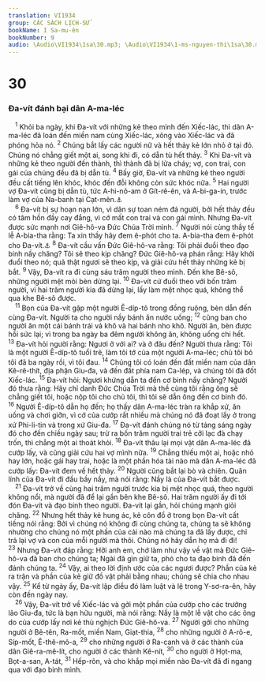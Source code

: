 ```yaml
---
translation: VI1934
group: CÁC SÁCH LỊCH-SỬ
bookName: I Sa-mu-ên 
bookNumber: 9
audio: \Audio\VI1934\1sa\30.mp3; \Audio\VI1934\1-ms-nguyen-thi\1sa\30.mp3
---
```


<div class="title"><h1>30</h1><h3>Đa-vít đánh bại dân A-ma-léc</h3></div>
<span class="verse 1sa_30_1"> <sup>1</sup> Khỏi ba ngày, khi Đa-vít với những kẻ theo mình đến Xiếc-lác, thì dân A-ma-léc đã loán đến miền nam cùng Xiếc-lác, xông vào Xiếc-lác và đã phóng hỏa nó. </span>
<span class="verse 1sa_30_2"><sup>2</sup> Chúng bắt lấy các người nữ và hết thảy kẻ lớn nhỏ ở tại đó. Chúng nó chẳng giết một ai, song khi đi, có dẫn tù hết thảy. </span>
<span class="verse 1sa_30_3"><sup>3</sup> Khi Đa-vít và những kẻ theo người đến thành, thì thành đã bị lửa cháy; vợ, con trai, con gái của chúng đều đã bị dẫn tù. </span>
<span class="verse 1sa_30_4"><sup>4</sup> Bấy giờ, Đa-vít và những kẻ theo người đều cất tiếng lên khóc, khóc đến đỗi không còn sức khóc nữa. </span>
<span class="verse 1sa_30_5"><sup>5</sup> Hai người vợ Đa-vít cũng bị dẫn tù, tức A-hi-nô-am ở Gít-rê-ên, và A-bi-ga-in, trước làm vợ của Na-banh tại Cạt-mên.<a data-toggle="tooltip" data-placement="bottom" title="1Sa 25:42-43">⚓</a><br/></span>
<span class="verse 1sa_30_6"> <sup>6</sup> Đa-vít bị sự hoạn nạn lớn, vì dân sự toan ném đá người, bởi hết thảy đều có tâm hồn đầy cay đắng, vì cớ mất con trai và con gái mình. Nhưng Đa-vít được sức mạnh nơi Giê-hô-va Đức Chúa Trời mình. </span>
<span class="verse 1sa_30_7"><sup>7</sup> Người nói cùng thầy tế lễ A-bia-tha rằng: Ta xin thầy hãy đem ê-phót cho ta. A-bia-tha đem ê-phót cho Đa-vít.<a data-toggle="tooltip" data-placement="bottom" title="1Sa 22:20-23">⚓</a></span>
<span class="verse 1sa_30_8"><sup>8</sup> Đa-vít cầu vấn Đức Giê-hô-va rằng: Tôi phải đuổi theo đạo binh nầy chăng? Tôi sẽ theo kịp chăng? Đức Giê-hô-va phán rằng: Hãy khởi đuổi theo nó; quả thật ngươi sẽ theo kịp, và giải cứu hết thảy những kẻ bị bắt. </span>
<span class="verse 1sa_30_9"><sup>9</sup> Vậy, Đa-vít ra đi cùng sáu trăm người theo mình. Đến khe Bê-sô, những người mệt mỏi bèn dừng lại. </span>
<span class="verse 1sa_30_10"><sup>10</sup> Đa-vít cứ đuổi theo với bốn trăm người, vì hai trăm người kia đã dừng lại, lấy làm mệt nhọc quá, không thể qua khe Bê-sô được. <br/></span>
<span class="verse 1sa_30_11"> <sup>11</sup> Bọn của Đa-vít gặp một người Ê-díp-tô trong đồng ruộng, bèn dẫn đến cùng Đa-vít. Người ta cho người nầy bánh ăn nước uống; </span>
<span class="verse 1sa_30_12"><sup>12</sup> cũng ban cho người ăn một cái bánh trái vả khô và hai bánh nho khô. Người ăn, bèn được hồi sức lại; vì trong ba ngày ba đêm người không ăn, không uống chi hết. </span>
<span class="verse 1sa_30_13"><sup>13</sup> Đa-vít hỏi người rằng: Ngươi ở với ai? và ở đâu đến? Người thưa rằng: Tôi là một người Ê-díp-tô tuổi trẻ, làm tôi tớ của một người A-ma-léc; chủ tôi bỏ tôi đã ba ngày rồi, vì tôi đau. </span>
<span class="verse 1sa_30_14"><sup>14</sup> Chúng tôi có loán đến đất miền nam của dân Kê-rê-thít, địa phận Giu-đa, và đến đất phía nam Ca-lép, và chúng tôi đã đốt Xiếc-lác. </span>
<span class="verse 1sa_30_15"><sup>15</sup> Đa-vít hỏi: Ngươi khứng dẫn ta đến cơ binh nầy chăng? Người đó thưa rằng: Hãy chỉ danh Đức Chúa Trời mà thề cùng tôi rằng ông sẽ chẳng giết tôi, hoặc nộp tôi cho chủ tôi, thì tôi sẽ dẫn ông đến cơ binh đó. </span>
<span class="verse 1sa_30_16"><sup>16</sup> Người Ê-díp-tô dẫn họ đến; họ thấy dân A-ma-léc tràn ra khắp xứ, ăn uống và chơi giỡn, vì cớ của cướp rất nhiều mà chúng nó đã đoạt lấy ở trong xứ Phi-li-tin và trong xứ Giu-đa. </span>
<span class="verse 1sa_30_17"><sup>17</sup> Đa-vít đánh chúng nó từ tảng sáng ngày đó cho đến chiều ngày sau; trừ ra bốn trăm người trai trẻ cỡi lạc đà chạy trốn, thì chẳng một ai thoát khỏi. </span>
<span class="verse 1sa_30_18"><sup>18</sup> Đa-vít thâu lại mọi vật dân A-ma-léc đã cướp lấy, và cũng giải cứu hai vợ mình nữa. </span>
<span class="verse 1sa_30_19"><sup>19</sup> Chẳng thiếu một ai, hoặc nhỏ hay lớn, hoặc gái hay trai, hoặc là một phần hóa tài nào mà dân A-ma-léc đã cướp lấy: Đa-vít đem về hết thảy. </span>
<span class="verse 1sa_30_20"><sup>20</sup> Người cũng bắt lại bò và chiên. Quân lính của Đa-vít đi đầu bầy nầy, mà nói rằng: Nầy là của Đa-vít bắt được. <br/></span>
<span class="verse 1sa_30_21"> <sup>21</sup> Đa-vít trở về cùng hai trăm người trước kia bị mệt nhọc quá, theo người không nổi, mà người đã để lại gần bên khe Bê-sô. Hai trăm người ấy đi tới đón Đa-vít và đạo binh theo người. Đa-vít lại gần, hỏi chúng mạnh giỏi chăng. </span>
<span class="verse 1sa_30_22"><sup>22</sup> Nhưng hết thảy kẻ hung ác, kẻ côn đồ ở trong bọn Đa-vít cất tiếng nói rằng: Bởi vì chúng nó không đi cùng chúng ta, chúng ta sẽ không nhường cho chúng nó một phần của cải nào mà chúng ta đã lấy được, chỉ trả lại vợ và con của mỗi người mà thôi. Chúng nó hãy dẫn họ mà đi đi! </span>
<span class="verse 1sa_30_23"><sup>23</sup> Nhưng Đa-vít đáp rằng: Hỡi anh em, chớ làm như vậy về vật mà Đức Giê-hô-va đã ban cho chúng ta; Ngài đã gìn giữ ta, phó cho ta đạo binh đã đến đánh chúng ta. </span>
<span class="verse 1sa_30_24"><sup>24</sup> Vậy, ai theo lời định ước của các ngươi được? Phần của kẻ ra trận và phần của kẻ giữ đồ vật phải bằng nhau; chúng sẽ chia cho nhau vậy. </span>
<span class="verse 1sa_30_25"><sup>25</sup> Kể từ ngày ấy, Đa-vít lập điều đó làm luật và lệ trong Y-sơ-ra-ên, hãy còn đến ngày nay. <br/></span>
<span class="verse 1sa_30_26"> <sup>26</sup> Vậy, Đa-vít trở về Xiếc-lác và gởi một phần của cướp cho các trưởng lão Giu-đa, tức là bạn hữu người, mà nói rằng: Nầy là một lễ vật cho các ông do của cướp lấy nơi kẻ thù nghịch Đức Giê-hô-va. </span>
<span class="verse 1sa_30_27"><sup>27</sup> Người gởi cho những người ở Bê-tên, Ra-mốt, miền Nam, Giạt-thia, </span>
<span class="verse 1sa_30_28"><sup>28</sup> cho những người ở A-rô-e, Síp-mốt, Ê-thê-mô-a, </span>
<span class="verse 1sa_30_29"><sup>29</sup> cho những người ở Ra-canh và ở các thành của dân Giê-ra-mê-lít, cho người ở các thành Kê-nít, </span>
<span class="verse 1sa_30_30"><sup>30</sup> cho người ở Họt-ma, Bọt-a-san, A-tát, </span>
<span class="verse 1sa_30_31"><sup>31</sup> Hếp-rôn, và cho khắp mọi miền nào Đa-vít đã đi ngang qua với đạo binh mình. <br/></span>
